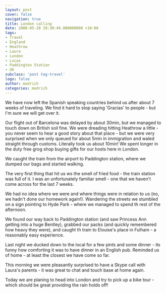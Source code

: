 ```yaml
---
layout: post
cover: false
navigation: true
title: London calling
date: 2008-05-28 19:30:49.000000000 +10:00
tags: 
- Travel
- England
- Heathrow
- Laura
- London
- Lucas
- Paddington Station
- UK
subclass: 'post tag-travel'
logo: false
author: modrich
categories: modrich
---
```

We have now left the Spanish speaking countries behind us after about 7 weeks of traveling. We find it hard to stop saying 'Gracias' to people - but I'm sure we will get over it.

Our flight out of Barcelona was delayed by about 30min, but we managed to touch down on British soil fine. We were dreading hitting Heathrow a little - you never seem to hear a good story about that place - but we were very surprised when we only queued for about 5min in immigration and waled straight through customs. Literally took us about 10min! We spent longer in the duty free grog shop buying gifts for our hosts here in London.

We caught the train from the airport to Paddington station, where we dumped our bags and started walking.

The very first thing that hit us ws the smell of fried food - the train station was full of it. I was an unfortunately familiar smell - one that we haven't come across for the last 7 weeks.

We had no idea where we were and where things were in relation to us (no, we hadn't done our homework again!). Wandering the streets we stumbled on a sign pointing to Hyde Park - where we managed to spend th rest of the afternoon.

We found our way back to Paddington station (and saw Princess Ann getting into a huge Bentley), grabbed our packs (and quickly remembered how heavy they were), and caught th train to Elouise's place in Fulham - a reasonably easy experience.

Last night we ducked down to the local for a few pints and some dinner - its funny how comforting it was to have dinner in an English pub. Reminded us of home - at least the closest we have come so far.

This morning we were pleasantly surprised to have a Skype call with Laura's parents - it was great to chat and touch base at home again.

Today we are planing to head into London and try to pick up a bike tour - which should be great providing the rain holds off!

